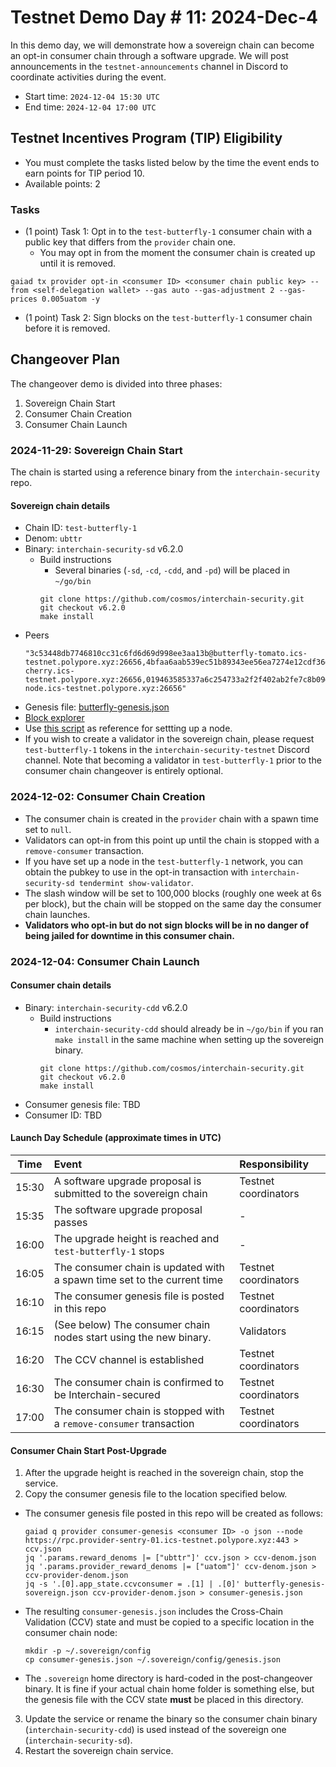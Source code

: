 # Testnet Demo Day # 11: 2024-Dec-4

In this demo day, we will demonstrate how a sovereign chain can become an opt-in consumer chain through a software upgrade.
We will post announcements in the `testnet-announcements` channel in Discord to coordinate activities during the event.

* Start time: `2024-12-04 15:30 UTC`
* End time: `2024-12-04 17:00 UTC`

## Testnet Incentives Program (TIP) Eligibility

* You must complete the tasks listed below by the time the event ends to earn points for TIP period 10.
* Available points: 2

### Tasks

* (1 point) Task 1: Opt in to the `test-butterfly-1` consumer chain with a public key that differs from the `provider` chain one.
  * You may opt in from the moment the consumer chain is created up until it is removed.
```
gaiad tx provider opt-in <consumer ID> <consumer chain public key> --from <self-delegation wallet> --gas auto --gas-adjustment 2 --gas-prices 0.005uatom -y
```
* (1 point) Task 2: Sign blocks on the `test-butterfly-1` consumer chain before it is removed.


## Changeover Plan

The changeover demo is divided into three phases:
1. Sovereign Chain Start
2. Consumer Chain Creation
3. Consumer Chain Launch

### 2024-11-29: Sovereign Chain Start

The chain is started using a reference binary from the `interchain-security` repo.

#### Sovereign chain details

* Chain ID: `test-butterfly-1`
* Denom: `ubttr`
* Binary: `interchain-security-sd` v6.2.0
  * Build instructions
    * Several binaries (`-sd`, `-cd`, `-cdd`, and `-pd`) will be placed in `~/go/bin`
    ```
    git clone https://github.com/cosmos/interchain-security.git
    git checkout v6.2.0
    make install
    ```
* Peers
  ```
  "3c53448db7746810cc31c6fd6d69d998ee3aa13b@butterfly-tomato.ics-testnet.polypore.xyz:26656,4bfaa6aab539ec51b89343ee56ea7274e12cdf36@butterfly-cherry.ics-testnet.polypore.xyz:26656,019463585337a6c254733a2f2f402ab2fe7c8b09@butterfly-node.ics-testnet.polypore.xyz:26656"
  ```
* Genesis file: [butterfly-genesis.json](./butterfly-genesis.json)
* [Block explorer](https://explorer.polypore.xyz/test-butterfly-1)
* Use [this script](./join-butterfly-sovereign.sh) as reference for settting up a node.
* If you wish to create a validator in the sovereign chain, please request `test-butterfly-1` tokens in the `interchain-security-testnet` Discord channel. Note that becoming a validator in `test-butterfly-1` prior to the consumer chain changeover is entirely optional.

### 2024-12-02: Consumer Chain Creation

* The consumer chain is created in the `provider` chain with a spawn time set to `null`.
* Validators can opt-in from this point up until the chain is stopped with a `remove-consumer` transaction.
* If you have set up a node in the `test-butterfly-1` network, you can obtain the pubkey to use in the opt-in transaction with `interchain-security-sd tendermint show-validator`.
* The slash window will be set to 100,000 blocks (roughly one week at 6s per block), but the chain will be stopped on the same day the consumer chain launches.
* **Validators who opt-in but do not sign blocks will be in no danger of being jailed for downtime in this consumer chain.**

### 2024-12-04: Consumer Chain Launch

#### Consumer chain details

* Binary: `interchain-security-cdd` v6.2.0
  * Build instructions
    * `interchain-security-cdd` should already be in `~/go/bin` if you ran `make install` in the same machine when setting up the sovereign binary.
    ```
    git clone https://github.com/cosmos/interchain-security.git
    git checkout v6.2.0
    make install
    ```
* Consumer genesis file: TBD
* Consumer ID: TBD

#### Launch Day Schedule (approximate times in UTC)

| Time  | Event                                                                   | Responsibility       |
| :---: | :---------------------------------------------------------------------- | :------------------- |
| 15:30 | A software upgrade proposal is submitted to the sovereign chain         | Testnet coordinators |
| 15:35 | The software upgrade proposal passes                                    | -                    |
| 16:00 | The upgrade height is reached and `test-butterfly-1` stops              | -                    |
| 16:05 | The consumer chain is updated with a spawn time set to the current time | Testnet coordinators |
| 16:10 | The consumer genesis file is posted in this repo                        | Testnet coordinators |
| 16:15 | (See below) The consumer chain nodes start using the new binary.        | Validators           |
| 16:20 | The CCV channel is established                                          | Testnet coordinators |
| 16:30 | The consumer chain is confirmed to be Interchain-secured                | Testnet coordinators |
| 17:00 | The consumer chain is stopped with a `remove-consumer` transaction      | Testnet coordinators |

#### Consumer Chain Start Post-Upgrade

1. After the upgrade height is reached in the sovereign chain, stop the service.
2. Copy the consumer genesis file to the location specified below.
  * The consumer genesis file posted in this repo will be created as follows:
    ```
    gaiad q provider consumer-genesis <consumer ID> -o json --node https://rpc.provider-sentry-01.ics-testnet.polypore.xyz:443 > ccv.json
    jq '.params.reward_denoms |= ["ubttr"]' ccv.json > ccv-denom.json
    jq '.params.provider_reward_denoms |= ["uatom"]' ccv-denom.json > ccv-provider-denom.json
    jq -s '.[0].app_state.ccvconsumer = .[1] | .[0]' butterfly-genesis-sovereign.json ccv-provider-denom.json > consumer-genesis.json
    ```
  * The resulting `consumer-genesis.json` includes the Cross-Chain Validation (CCV) state and must be copied to a specific location in the consumer chain node:
    ```
    mkdir -p ~/.sovereign/config
    cp consumer-genesis.json ~/.sovereign/config/genesis.json
    ```
  * The `.sovereign` home directory is hard-coded in the post-changeover binary. It is fine if your actual chain home folder is something else, but the genesis file with the CCV state **must** be placed in this directory.
3. Update the service or rename the binary so the consumer chain binary (`interchain-security-cdd`) is used instead of the sovereign one (`interchain-security-sd`).
4. Restart the sovereign chain service.
